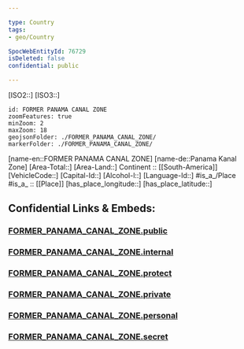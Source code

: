 ```yaml
---

type: Country
tags:
- geo/Country

SpocWebEntityId: 76729
isDeleted: false
confidential: public

---
```

[ISO2::] 
[ISO3::] 
```leaflet
id: FORMER PANAMA CANAL ZONE
zoomFeatures: true 
minZoom: 2 
maxZoom: 18
geojsonFolder: ./FORMER_PANAMA_CANAL_ZONE/
markerFolder: ./FORMER_PANAMA_CANAL_ZONE/
```

[name-en::FORMER PANAMA CANAL ZONE] 
[name-de::Panama Kanal Zone] 
[Area-Total::] 
[Area-Land::] 
Continent :: [[South-America]]  
[VehicleCode::] 
[Capital-Id::] 
[Alcohol-l::] 
[Language-Id::] 
#is_a_/Place  
#is_a_ :: [[Place]] 
[has_place_longitude::] 
[has_place_latitude::] 


## Confidential Links & Embeds: 

### [FORMER_PANAMA_CANAL_ZONE.public](/_public/\Earth\Continent\America~CaribbeanFORMER_PANAMA_CANAL_ZONE.public.md) 

### [FORMER_PANAMA_CANAL_ZONE.internal](/_internal/\Earth\Continent\America~CaribbeanFORMER_PANAMA_CANAL_ZONE.internal.md) 

### [FORMER_PANAMA_CANAL_ZONE.protect](/_protect/\Earth\Continent\America~CaribbeanFORMER_PANAMA_CANAL_ZONE.protect.md) 

### [FORMER_PANAMA_CANAL_ZONE.private](/_private/\Earth\Continent\America~CaribbeanFORMER_PANAMA_CANAL_ZONE.private.md) 

### [FORMER_PANAMA_CANAL_ZONE.personal](/_personal/\Earth\Continent\America~CaribbeanFORMER_PANAMA_CANAL_ZONE.personal.md) 

### [FORMER_PANAMA_CANAL_ZONE.secret](/_secret/\Earth\Continent\America~CaribbeanFORMER_PANAMA_CANAL_ZONE.secret.md)

